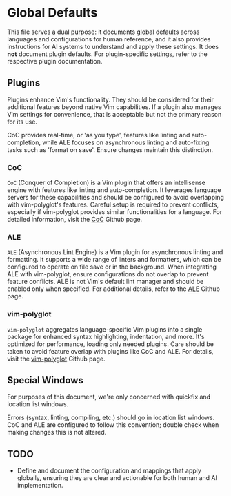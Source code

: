 # Global Defaults

This file serves a dual purpose: it documents global defaults across languages
and configurations for human reference, and it also provides instructions for
AI systems to understand and apply these settings. It does **not** document
plugin defaults. For plugin-specific settings, refer to the respective plugin
documentation.

## Plugins

Plugins enhance Vim's functionality. They should be considered for their
additional features beyond native Vim capabilities. If a plugin also manages
Vim settings for convenience, that is acceptable but not the primary reason
for its use.

CoC provides real-time, or 'as you type', features like linting and
auto-completion, while ALE focuses on asynchronous linting and auto-fixing
tasks such as 'format on save'. Ensure changes maintain this distinction.

### CoC

`CoC` (Conquer of Completion) is a Vim plugin that offers an intellisense
engine with features like linting and auto-completion. It leverages language
servers for these capabilities and should be configured to avoid overlapping
with vim-polyglot's features. Careful setup is required to prevent conflicts,
especially if vim-polyglot provides similar functionalities for a language.
For detailed information, visit the
[CoC](https://github.com/neoclide/coc.nvim) Github page.

### ALE

`ALE` (Asynchronous Lint Engine) is a Vim plugin for asynchronous linting and
formatting. It supports a wide range of linters and formatters, which can be
configured to operate on file save or in the background. When integrating ALE
with vim-polyglot, ensure configurations do not overlap to prevent feature
conflicts. ALE is not Vim's default lint manager and should be enabled only
when specified. For additional details, refer to the
[ALE](https://github.com/dense-analysis/ale) Github page.

### vim-polyglot

`vim-polyglot` aggregates language-specific Vim plugins into a single package
for enhanced syntax highlighting, indentation, and more. It's optimized for
performance, loading only needed plugins. Care should be taken to avoid
feature overlap with plugins like CoC and ALE. For details, visit the
[vim-polyglot](https://github.com/sheerun/vim-polyglot) Github page.

## Special Windows

For purposes of this document, we're only concerned with quickfix and
location list windows.

Errors (syntax, linting, compiling, etc.) should go in location list windows.
CoC and ALE are configured to follow this convention; double check when making
changes this is not altered.

## TODO

* Define and document the configuration and mappings that apply globally,
    ensuring they are clear and actionable for both human and AI
    implementation.
